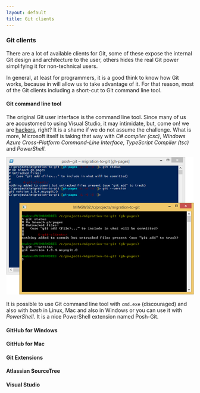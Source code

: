 ```yaml
---
layout: default
title: Git clients
---
```


### Git clients

There are a lot of available clients for Git, some of these expose the internal Git design and 
architecture to the user, others hides the real Git power simplifying it for non-technical 
users. 

In general, at least for programmers, it is a good think to know how Git works, because in will
allow us to take advantage of it. For that reason, most of the Git clients including a short-cut 
to Git command line tool.

#### Git command line tool

The original Git user interface is the command line tool. Since many of us are accustomed to using 
Visual Studio, it may intimidate, but, come on! we are 
[hackers](http://tools.ietf.org/html/rfc1392#page-21), right? It is a shame if we do not assume 
the challenge. What is more, Microsoft itself is taking that way with _C# compiler (csc)_, _Windows 
Azure Cross-Platform Command-Line Interface_, _TypeScript Compiler (tsc)_ and _PowerShell_.

![Posh-Git over PowerShell and Git bash](git-commandline.png)

It is possible to use Git command line tool with `cmd.exe` (discouraged) and also with _bash_ in Linux, 
Mac and also in Windows or you can use it with _PowerShell_. It is a nice PowerShell extension named 
Posh-Git.

#### GitHub for Windows

#### GitHub for Mac

#### Git Extensions

#### Atlassian SourceTree

#### Visual Studio